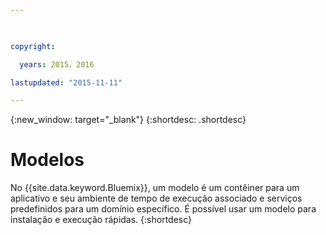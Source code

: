 ```yaml
---

 

copyright:

  years: 2015，2016

lastupdated: "2015-11-11" 

---
```


{:new_window: target="_blank"}
{:shortdesc: .shortdesc}

# Modelos

No {{site.data.keyword.Bluemix}}, um modelo é um
contêiner para um aplicativo e seu ambiente de tempo
de execução associado e serviços predefinidos para um domínio específico. É
possível usar um modelo para instalação e execução rápidas.
{:shortdesc}
